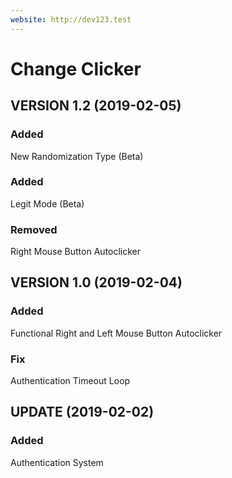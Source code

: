 ```yaml
---
website: http://dev123.test
---
```


# Change Clicker

## VERSION 1.2 (2019-02-05)

### Added

New Randomization Type (Beta)

### Added

Legit Mode (Beta)

### Removed

Right Mouse Button Autoclicker

## VERSION 1.0 (2019-02-04)

### Added

Functional Right and Left Mouse Button Autoclicker

### Fix

Authentication Timeout Loop

## UPDATE (2019-02-02)

### Added

Authentication System
